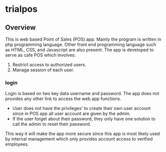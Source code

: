# trialpos
## Overview
This is web based Point of Sales (POS) app. Mainly the program is written in php programming language. Other front end programming language such as HTML, CSS, and Javascript are also present.
The app is developed to serve as cafe POS which involves:
1. Restrict access to authorized users.
2. Manage session of each user.

### login
Login is based on two key data username and password.
The app does not provides any other link to access the web app functions.
- User does not have the privileges' to create their own user account since in POS app all user account are given by the admin.
- If the user forget about their password, they only have one solution to call the admin to reset their password.

This way it will make the app more secure since this app is most likely used by internal management which only provides account access to verified employees.
